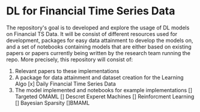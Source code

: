 # DL for Financial Time Series Data

The repository's goal is to developed and explore the usage of DL models on Financial TS Data. It will be consist of different resources used for development, packages for easy data attainment to develop the models on, and a set of notebooks containing models that are either based on existing papers or papers currently being written by the research team running the repo. More precisely, this repository will consist of:

1.  Relevant papers to these implementations
2. A package for data attainment and dataset creation for the Learning Algo
	[x] Daily Financial Time Series Data
3.  The model implemented and notebooks for example implementations
	[] Targeted OMAML
	[] Descret Experet Machines
		[] Reinforcment Learning
		[] Bayesian Sparsity
	[]BMAML
